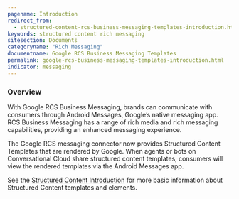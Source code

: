 ```yaml
---
pagename: Introduction
redirect_from:
  - structured-content-rcs-business-messaging-templates-introduction.html
keywords: structured content rich messaging
sitesection: Documents
categoryname: "Rich Messaging"
documentname: Google RCS Business Messaging Templates
permalink: google-rcs-business-messaging-templates-introduction.html
indicator: messaging
---
```


### Overview

With Google RCS Business Messaging, brands can communicate with consumers through Android Messages, Google’s native messaging app. RCS Business Messaging has a range of rich media and rich messaging capabilities, providing an enhanced messaging experience.

The Google RCS messaging connector now provides Structured Content Templates that are rendered by Google. When agents or bots on Conversational Cloud share structured content templates, consumers will view the rendered templates via the Android Messages app.

See the [Structured Content Introduction](structured-content-introduction-to-structured-content.html) for more basic information about Structured Content templates and elements.